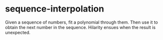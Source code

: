 # sequence-interpolation
Given a sequence of numbers, fit a polynomial through them. Then use it to obtain the next number in the sequence. Hilarity ensues when the result is unexpected.
